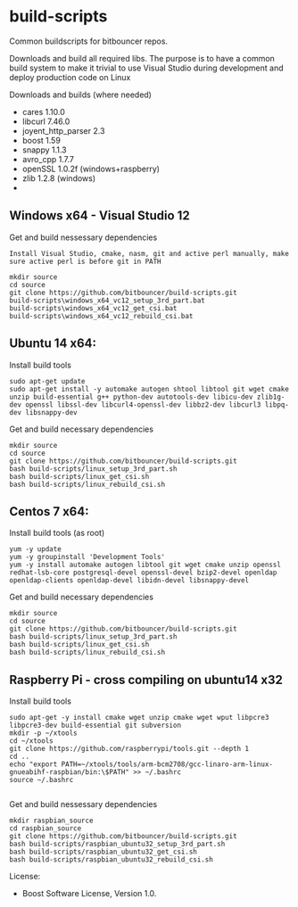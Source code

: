 build-scripts
=================
Common buildscripts for bitbouncer repos. 

Downloads and build all required libs. The purpose is to have a common build system to make it trivial to use Visual Studio during development and deploy production code on Linux

Downloads and builds (where needed)
  * cares              1.10.0 
  * libcurl            7.46.0 
  * joyent_http_parser 2.3 
  * boost              1.59
  * snappy             1.1.3
  * avro_cpp           1.7.7
  * openSSL            1.0.2f (windows+raspberry)
  * zlib               1.2.8  (windows)
  * 
  
  
## Windows x64 - Visual Studio 12

Get and build nessessary dependencies
```
Install Visual Studio, cmake, nasm, git and active perl manually, make sure active perl is before git in PATH

mkdir source
cd source
git clone https://github.com/bitbouncer/build-scripts.git
build-scripts\windows_x64_vc12_setup_3rd_part.bat
build-scripts\windows_x64_vc12_get_csi.bat
build-scripts\windows_x64_vc12_rebuild_csi.bat
```

## Ubuntu 14 x64:

Install build tools
```
sudo apt-get update
sudo apt-get install -y automake autogen shtool libtool git wget cmake unzip build-essential g++ python-dev autotools-dev libicu-dev zlib1g-dev openssl libssl-dev libcurl4-openssl-dev libbz2-dev libcurl3 libpq-dev libsnappy-dev

```

Get and build necessary dependencies
```
mkdir source
cd source
git clone https://github.com/bitbouncer/build-scripts.git
bash build-scripts/linux_setup_3rd_part.sh
bash build-scripts/linux_get_csi.sh
bash build-scripts/linux_rebuild_csi.sh
```


## Centos 7 x64:

Install build tools (as root)
```
yum -y update
yum -y groupinstall 'Development Tools'
yum -y install automake autogen libtool git wget cmake unzip openssl redhat-lsb-core postgresql-devel openssl-devel bzip2-devel openldap  openldap-clients openldap-devel libidn-devel libsnappy-devel
```

Get and build necessary dependencies
```
mkdir source
cd source
git clone https://github.com/bitbouncer/build-scripts.git
bash build-scripts/linux_setup_3rd_part.sh
bash build-scripts/linux_get_csi.sh
bash build-scripts/linux_rebuild_csi.sh
```

## Raspberry Pi - cross compiling on ubuntu14 x32

Install build tools
```
sudo apt-get -y install cmake wget unzip cmake wget wput libpcre3 libpcre3-dev build-essential git subversion 
mkdir -p ~/xtools
cd ~/xtools
git clone https://github.com/raspberrypi/tools.git --depth 1
cd ..
echo "export PATH=~/xtools/tools/arm-bcm2708/gcc-linaro-arm-linux-gnueabihf-raspbian/bin:\$PATH" >> ~/.bashrc
source ~/.bashrc


```
Get and build nessessary dependencies 
```
mkdir raspbian_source
cd raspbian_source
git clone https://github.com/bitbouncer/build-scripts.git
bash build-scripts/raspbian_ubuntu32_setup_3rd_part.sh
bash build-scripts/raspbian_ubuntu32_get_csi.sh
bash build-scripts/raspbian_ubuntu32_rebuild_csi.sh
```


License:
- Boost Software License, Version 1.0.



